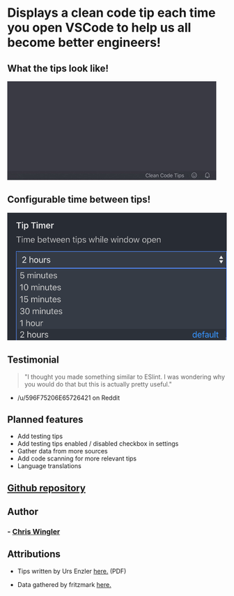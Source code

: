 # Displays a clean code tip each time you open VSCode to help us all become better engineers!

## What the tips look like!

![Video of clean code tips popping up](src/images/tips.gif 'Tip popups!')

## Configurable time between tips!

![Image of dropdown timer configuration](src/images/timerConfig.png 'Configurable time between tips!')

## Testimonial

> "I thought you made something similar to ESlint.
> I was wondering why you would do that but this is actually pretty useful."

- /u/596F75206E65726421 on Reddit

## Planned features

- Add testing tips
- Add testing tips enabled / disabled checkbox in settings
- Gather data from more sources
- Add code scanning for more relevant tips
- Language translations

## [Github repository](https://github.com/chriswingler/clean-code-tips)

## Author

### - [Chris Wingler](https://chriswingler.github.io/)

## Attributions

- Tips written by Urs Enzler [here.](https://www.planetgeek.ch/wp-content/uploads/2014/11/Clean-Code-V2.4.pdf) (PDF)

- Data gathered by fritzmark [here.](https://github.com/fritzmark/CleanCodeCheatSheetJson)
